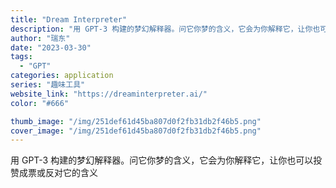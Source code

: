```yaml
---
title: "Dream Interpreter"
description: "用 GPT-3 构建的梦幻解释器。问它你梦的含义，它会为你解释它，让你也可以投赞成票或反对它的含义"
author: "瑞东"
date: "2023-03-30"
tags:
  - "GPT"
categories: application
series: "趣味工具"
website_link: "https://dreaminterpreter.ai/"
color: "#666"

thumb_image: "/img/251def61d45ba807d0f2fb31db2f46b5.png"
cover_image: "/img/251def61d45ba807d0f2fb31db2f46b5.png"
---
```


用 GPT-3 构建的梦幻解释器。问它你梦的含义，它会为你解释它，让你也可以投赞成票或反对它的含义